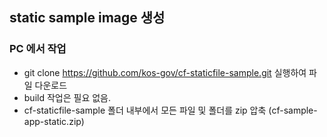 ## static sample image 생성

 ### PC 에서 작업
 * git clone https://github.com/kos-gov/cf-staticfile-sample.git 실행하여 파일 다운로드
 * build 작업은 필요 없음.
 * cf-staticfile-sample 폴더 내부에서 모든 파일 및 폴더를 zip 압축 (cf-sample-app-static.zip)
